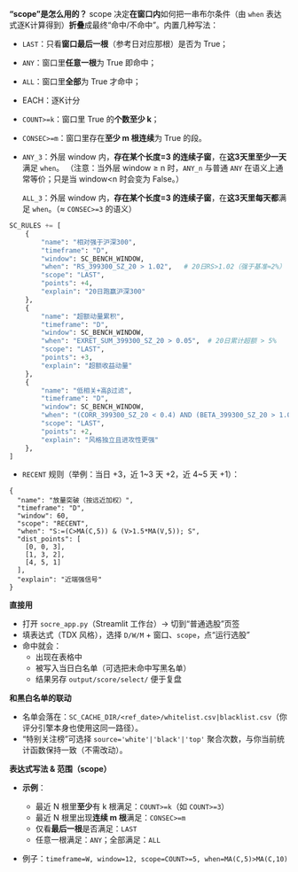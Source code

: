 **“scope”是怎么用的？**
 scope 决定**在窗口内**如何把一串布尔条件（由 `when` 表达式逐K计算得到）**折叠**成最终“命中/不命中”。内置几种写法：

- `LAST`：只看**窗口最后一根**（参考日对应那根）是否为 True；

- `ANY`：窗口里**任意一根**为 True 即命中；

- `ALL`：窗口里**全部**为 True 才命中；

- EACH：逐K计分

- `COUNT>=k`：窗口里 True 的**个数至少 k**；

- `CONSEC>=m`：窗口里存在**至少 m 根连续**为 True 的段。

- `ANY_3`：外层 window 内，**存在某个长度=3 的连续子窗**，在**这3天里至少一天**满足 `when`。
   （注意：当外层 window ≥ n 时，`ANY_n` 与普通 `ANY` 在语义上通常等价；只是当 window<n 时会变为 False。）

  `ALL_3`：外层 window 内，**存在某个长度=3 的连续子窗**，在**这3天里每天都**满足 `when`。（≈ `CONSEC>=3` 的语义）

```python
SC_RULES += [
    {
        "name": "相对强于沪深300",
        "timeframe": "D",
        "window": SC_BENCH_WINDOW,
        "when": "RS_399300_SZ_20 > 1.02",   # 20日RS>1.02（强于基准≈2%）
        "scope": "LAST",
        "points": +4,
        "explain": "20日跑赢沪深300"
    },
    {
        "name": "超额动量累积",
        "timeframe": "D",
        "window": SC_BENCH_WINDOW,
        "when": "EXRET_SUM_399300_SZ_20 > 0.05",  # 20日累计超额 > 5%
        "scope": "LAST",
        "points": +3,
        "explain": "超额收益动量"
    },
    {
        "name": "低相关+高β过滤",
        "timeframe": "D",
        "window": SC_BENCH_WINDOW,
        "when": "(CORR_399300_SZ_20 < 0.4) AND (BETA_399300_SZ_20 > 1.05)",
        "scope": "LAST",
        "points": +2,
        "explain": "风格独立且进攻性更强"
    },
]
```

- `RECENT` 规则（举例：当日 +3，近 1~3 天 +2，近 4~5 天 +1）：

```
{
  "name": "放量突破（按远近加权）",
  "timeframe": "D",
  "window": 60,
  "scope": "RECENT",
  "when": "S:=(C>MA(C,5)) & (V>1.5*MA(V,5)); S",
  "dist_points": [
    [0, 0, 3],
    [1, 3, 2],
    [4, 5, 1]
  ],
  "explain": "近端强信号"
}
```

**直接用**

- 打开 `socre_app.py`（Streamlit 工作台）→ 切到“普通选股”页签
- 填表达式（TDX 风格），选择 `D/W/M` + 窗口、`scope`，点“运行选股”
- 命中就会：
  - 出现在表格中
  - 被写入当日白名单（可选把未命中写黑名单）
  - 结果另存 `output/score/select/` 便于复盘

**和黑白名单的联动**

- 名单会落在：`SC_CACHE_DIR/<ref_date>/whitelist.csv|blacklist.csv`（你评分引擎本身也使用这同一路径）。
- “特别关注榜”可选择 `source='white'|'black'|'top'` 聚合次数，与你当前统计函数保持一致（不需改动）。

**表达式写法 & 范围（scope）**

- **示例**：
  
  - 最近 N 根里**至少**有 k 根满足：`COUNT>=k`（如 `COUNT>=3`）
  - 最近 N 根里出现**连续 m 根**满足：`CONSEC>=m`
  - 仅看**最后一根**是否满足：`LAST`
  - 任意一根满足：`ANY`；全部满足：`ALL`
  
- 例子：`timeframe=W, window=12, scope=COUNT>=5, when=MA(C,5)>MA(C,10)`

  

